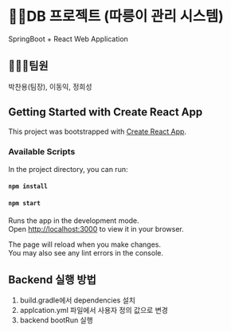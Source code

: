 # 🚴‍♂️DB 프로젝트 (따릉이 관리 시스템)
SpringBoot + React Web Application

## 🧑‍🤝‍🧑팀원
박찬용(팀장), 이동익, 정희성

## Getting Started with Create React App

This project was bootstrapped with [Create React App](https://github.com/facebook/create-react-app).

### Available Scripts

In the project directory, you can run:
#### `npm install`

#### `npm start`

Runs the app in the development mode.\
Open [http://localhost:3000](http://localhost:3000) to view it in your browser.

The page will reload when you make changes.\
You may also see any lint errors in the console.

## Backend 실행 방법
1. build.gradle에서 dependencies 설치
2. applcation.yml 파일에서 사용자 정의 값으로 변경
3. backend bootRun 실행

